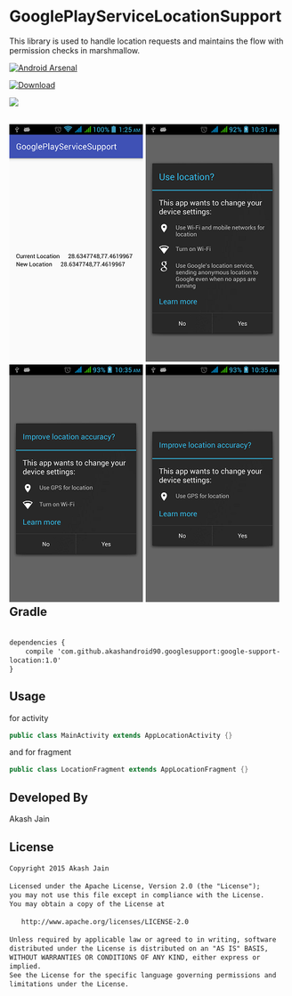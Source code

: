 # GooglePlayServiceLocationSupport
This library is used to handle location requests and maintains the flow with permission checks in marshmallow.

[![Android Arsenal](https://img.shields.io/badge/Android%20Arsenal-GooglePlayServiceLocationSupport-green.svg?style=true)](https://android-arsenal.com/details/1/2939)

[ ![Download](https://api.bintray.com/packages/akashandroid90/maven/google-support-location/images/download.svg) ](https://bintray.com/akashandroid90/maven/google-support-location/_latestVersion)

<a href='https://bintray.com/akashandroid90/maven/google-support-location/view?source=watch' alt='Get automatic notifications about new "google-support-location" versions'><img src='https://www.bintray.com/docs/images/bintray_badge_color.png'></a>

![Square Initials](images/one.png)
![Square Initials](images/two.png)
![Square Image](images/three.png)
![Image](images/four.png)
Gradle
-------------------------

```

dependencies {
    compile 'com.github.akashandroid90.googlesupport:google-support-location:1.0'
}

```

Usage
-----

for activity

```java
public class MainActivity extends AppLocationActivity {}
```
and for fragment
```java
public class LocationFragment extends AppLocationFragment {}
```

Developed By
--------------------
Akash Jain

License
-----------

```
Copyright 2015 Akash Jain

Licensed under the Apache License, Version 2.0 (the "License");
you may not use this file except in compliance with the License.
You may obtain a copy of the License at

   http://www.apache.org/licenses/LICENSE-2.0

Unless required by applicable law or agreed to in writing, software
distributed under the License is distributed on an "AS IS" BASIS,
WITHOUT WARRANTIES OR CONDITIONS OF ANY KIND, either express or implied.
See the License for the specific language governing permissions and
limitations under the License.
```
